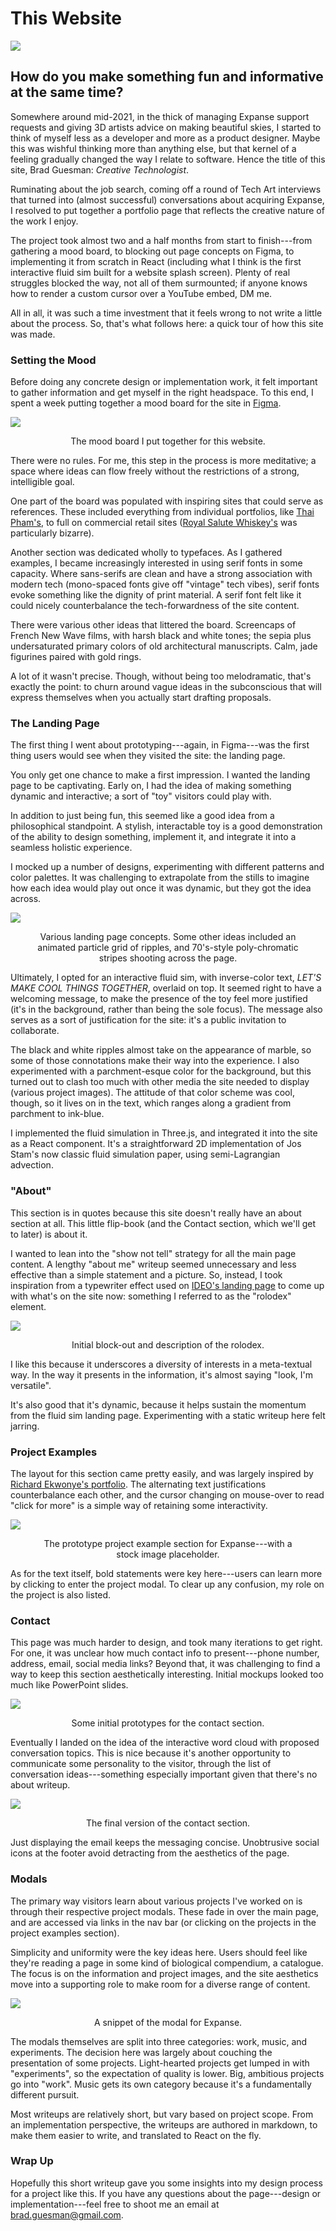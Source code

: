 # This Website

![](/img/site/splash.png)

<div id="modal-scroll-point"/>

<div id="modal-subtitle-container"><h2 id="modal-subtitle">How do you make something fun and informative at the same time?</h2></div>

Somewhere around mid-2021, in the thick of managing Expanse support requests and giving 3D artists advice on making beautiful skies, I started to think of myself less as a developer and more as a product designer. Maybe this was wishful thinking more than anything else, but that kernel of a feeling gradually changed the way I relate to software. Hence the title of this site, Brad Guesman: _Creative Technologist_.

Ruminating about the job search, coming off a round of Tech Art interviews that turned into (almost successful) conversations about acquiring Expanse, I resolved to put together a portfolio page that reflects the creative nature of the work I enjoy.

The project took almost two and a half months from start to finish---from gathering a mood board, to blocking out page concepts on Figma, to implementing it from scratch in React (including what I think is the first interactive fluid sim built for a website splash screen). Plenty of real struggles blocked the way, not all of them surmounted; if anyone knows how to render a custom cursor over a YouTube embed, DM me.

All in all, it was such a time investment that it feels wrong to not write a little about the process. So, that's what follows here: a quick tour of how this site was made.

### Setting the Mood

Before doing any concrete design or implementation work, it felt important to gather information and get myself in the right headspace. To this end, I spent a week putting together a mood board for the site in [Figma](https://www.figma.com/).

![](/img/site/mood.png)
<figure>
<figcaption align = "center">The mood board I put together for this website.</figcaption>
</figure>

There were no rules. For me, this step in the process is more meditative; a space where ideas can flow freely without the restrictions of a strong, intelligible goal.

One part of the board was populated with inspiring sites that could serve as references. These included everything from individual portfolios, like [Thai Pham's](https://www.thaiphamphotography.com/), to full on commercial retail sites ([Royal Salute Whiskey's](https://www.royalsalutevirtual.com/en) was particularly bizarre).

Another section was dedicated wholly to typefaces. As I gathered examples, I became increasingly interested in using serif fonts in some capacity. Where sans-serifs are clean and have a strong association with modern tech (mono-spaced fonts give off "vintage" tech vibes), serif fonts evoke something like the dignity of print material. A serif font felt like it could nicely counterbalance the tech-forwardness of the site content.

There were various other ideas that littered the board. Screencaps of French New Wave films, with harsh black and white tones; the sepia plus undersaturated primary colors of old architectural manuscripts. Calm, jade figurines paired with gold rings. 

A lot of it wasn't precise. Though, without being too melodramatic, that's exactly the point: to churn around vague ideas in the subconscious that will express themselves when you actually start drafting proposals.

### The Landing Page

The first thing I went about prototyping---again, in Figma---was the first thing users would see when they visited the site: the landing page.

You only get one chance to make a first impression. I wanted the landing page to be captivating. Early on, I had the idea of making something dynamic and interactive; a sort of "toy" visitors could play with. 

In addition to just being fun, this seemed like a good idea from a philosophical standpoint. A stylish, interactable toy is a good demonstration of the ability to design something, implement it, and integrate it into a seamless holistic experience.

I mocked up a number of designs, experimenting with different patterns and color palettes. It was challenging to extrapolate from the stills to imagine how each idea would play out once it was dynamic, but they got the idea across.

![](/img/site/landing-pages.png)
<figure>
<figcaption align = "center">Various landing page concepts. Some other ideas included an animated particle grid of ripples, and 70's-style poly-chromatic stripes shooting across the page.</figcaption>
</figure>

Ultimately, I opted for an interactive fluid sim, with inverse-color text, _LET'S MAKE COOL THINGS TOGETHER_, overlaid on top. It seemed right to have a welcoming message, to make the presence of the toy feel more justified (it's in the background, rather than being the sole focus). The message also serves as a sort of justification for the site: it's a public invitation to collaborate. 

The black and white ripples almost take on the appearance of marble, so some of those connotations make their way into the experience. I also experimented with a parchment-esque color for the background, but this turned out to clash too much with other media the site needed to display (various project images). The attitude of that color scheme was cool, though, so it lives on in the text, which ranges along a gradient from parchment to ink-blue.

I implemented the fluid simulation in Three.js, and integrated it into the site as a React component. It's a straightforward 2D implementation of Jos Stam's now classic fluid simulation paper, using semi-Lagrangian advection.

### "About"

This section is in quotes because this site doesn't really have an about section at all. This little flip-book (and the Contact section, which we'll get to later) is about it.

I wanted to lean into the "show not tell" strategy for all the main page content. A lengthy "about me" writeup seemed unnecessary and less effective than a simple statement and a picture. So, instead, I took inspiration from a typewriter effect used on [IDEO's landing page](https://www.ideo.com/) to come up with what's on the site now: something I referred to as the "rolodex" element.

![](/img/site/rolodex.png)
<figure>
<figcaption align = "center">Initial block-out and description of the rolodex.</figcaption>
</figure>

I like this because it underscores a diversity of interests in a meta-textual way. In the way it presents in the information, it's almost saying "look, I'm versatile".

It's also good that it's dynamic, because it helps sustain the momentum from the fluid sim landing page. Experimenting with a static writeup here felt jarring.

### Project Examples

The layout for this section came pretty easily, and was largely inspired by [Richard Ekwonye's portfolio](https://www.richardekwonye.com/). The alternating text justifications counterbalance each other, and the cursor changing on mouse-over to read "click for more" is a simple way of retaining some interactivity.

![](/img/site/project.png)
<figure>
<figcaption align = "center">The prototype project example section for Expanse---with a stock image placeholder.</figcaption>
</figure>

As for the text itself, bold statements were key here---users can learn more by clicking to enter the project modal. To clear up any confusion, my role on the project is also listed.

### Contact

This page was much harder to design, and took many iterations to get right. For one, it was unclear how much contact info to present---phone number, address, email, social media links? Beyond that, it was challenging to find a way to keep this section aesthetically interesting. Initial mockups looked too much like PowerPoint slides.

![](/img/site/contact-proto.png)
<figure>
<figcaption align = "center">Some initial prototypes for the contact section.</figcaption>
</figure>

Eventually I landed on the idea of the interactive word cloud with proposed conversation topics. This is nice because it's another opportunity to communicate some personality to the visitor, through the list of conversation ideas---something especially important given that there's no about writeup.

![](/img/site/contact.png)
<figure>
<figcaption align = "center">The final version of the contact section.</figcaption>
</figure>

Just displaying the email keeps the messaging concise. Unobtrusive social icons at the footer avoid detracting from the aesthetics of the page.

### Modals

The primary way visitors learn about various projects I've worked on is through their respective project modals. These fade in over the main page, and are accessed via links in the nav bar (or clicking on the projects in the project examples section).

Simplicity and uniformity were the key ideas here. Users should feel like they're reading a page in some kind of biological compendium, a catalogue. The focus is on the information and project images, and the site aesthetics move into a supporting role to make room for a diverse range of content.

![](/img/site/modal.png)
<figure>
<figcaption align = "center">A snippet of the modal for Expanse.</figcaption>
</figure>

The modals themselves are split into three categories: work, music, and experiments. The decision here was largely about couching the presentation of some projects. Light-hearted projects get lumped in with "experiments", so the expectation of quality is lower. Big, ambitious projects go into "work". Music gets its own category because it's a fundamentally different pursuit.

Most writeups are relatively short, but vary based on project scope. From an implementation perspective, the writeups are authored in markdown, to make them easier to write, and translated to React on the fly.

### Wrap Up

Hopefully this short writeup gave you some insights into my design process for a project like this. If you have any questions about the page---design or implementation---feel free to shoot me an email at [brad.guesman@gmail.com](mailto:brad.guesman@gmail.com).

##